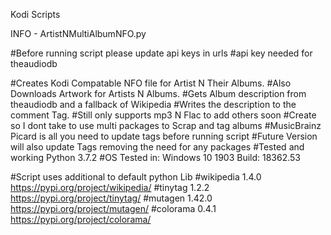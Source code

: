 Kodi Scripts

INFO - ArtistNMultiAlbumNFO.py

#Before running script please update api keys in urls
#api key needed for theaudiodb

#Creates Kodi Compatable NFO file for Artist N Their Albums.
#Also Downloads Artwork for Artists N Albums.
#Gets Album description from theaudiodb and a fallback of Wikipedia
#Writes the description to the comment Tag.
#Still only supports mp3 N Flac to add others soon
#Create so I dont take to use multi packages to Scrap and tag albums
#MusicBrainz Picard is all you need to update tags before running script
#Future Version will also update Tags removing the need for any packages
#Tested and working Python 3.7.2
#OS Tested in: Windows 10 1903 Build: 18362.53

#Script uses additional to default python Lib
#wikipedia   1.4.0     https://pypi.org/project/wikipedia/
#tinytag     1.2.2     https://pypi.org/project/tinytag/
#mutagen     1.42.0    https://pypi.org/project/mutagen/
#colorama    0.4.1     https://pypi.org/project/colorama/
